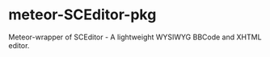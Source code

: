meteor-SCEditor-pkg
===================

Meteor-wrapper of SCEditor - A lightweight WYSIWYG BBCode and XHTML editor.
